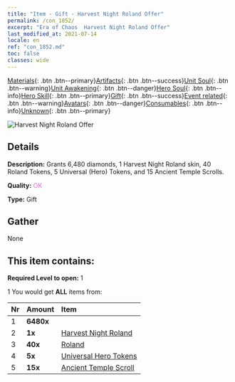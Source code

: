 ```yaml
---
title: "Item - Gift - Harvest Night Roland Offer"
permalink: /con_1852/
excerpt: "Era of Chaos  Harvest Night Roland Offer"
last_modified_at: 2021-07-14
locale: en
ref: "con_1852.md"
toc: false
classes: wide
---
```

 [Materials](/Items/){: .btn .btn--primary}[Artifacts](/Items/Artifacts/){: .btn .btn--success}[Unit Soul](/Items/UnitSoul/){: .btn .btn--warning}[Unit Awakening](/Items/UnitAwakening/){: .btn .btn--danger}[Hero Soul](/Items/HeroSoul/){: .btn .btn--info}[Hero Skill](/Items/HeroSkill/){: .btn .btn--primary}[Gift](/Items/Gift/){: .btn .btn--success}[Event related](/Items/Events/){: .btn .btn--warning}[Avatars](/Items/Avatars/){: .btn .btn--danger}[Consumables](/Items/Consumables/){: .btn .btn--info}[Unknown](/Items/Unknown/){: .btn .btn--primary}

 ![Harvest Night Roland Offer](/images/t/i_907475.png)

## Details
 **Description:** Grants 6,480 diamonds, 1 Harvest Night Roland skin, 40 Roland Tokens, 5 Universal (Hero) Tokens, and 15 Ancient Temple Scrolls.

 **Quality:** <span style="color: #DA70D6">OK</span>

 **Type:** Gift

## Gather

  None

## This item contains:

 **Required Level to open:** 1

 1 You would get **ALL** items  from:

  | Nr | Amount |     Item    |
  |:---|:-------|:------------|
  | 1 |  **6480x** | <i class="fas fa-gem"/> |  | 
  | 2 |  **1x** | [Harvest Night Roland](/Items/con_1034/) |  | 
  | 3 |  **40x** | [Roland](/Items/her_362/) |  | 
  | 4 |  **5x** | [Universal Hero Tokens](/Items/her_358/) |  | 
  | 5 |  **15x** | [Ancient Temple Scroll](/Items/con_697/) |  | 

